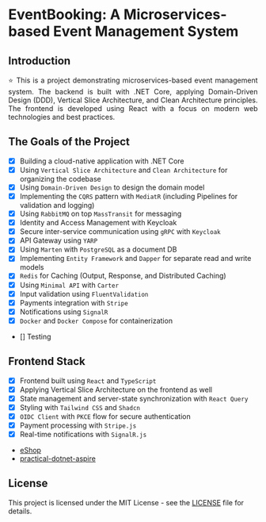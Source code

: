 # EventBooking: A Microservices-based Event Management System

## Introduction

<p align="justify">
⭐ This is a project demonstrating microservices-based event management system. The backend is built with .NET Core, applying Domain-Driven Design (DDD), Vertical Slice Architecture, and Clean Architecture principles. The frontend is developed using React with a focus on modern web technologies and best practices.
</p>

## The Goals of the Project

- [x] Building a cloud-native application with .NET Core
- [x] Using `Vertical Slice Architecture` and `Clean Architecture` for organizing the codebase
- [x] Using `Domain-Driven Design` to design the domain model
- [x] Implementing the `CQRS` pattern with `MediatR` (including Pipelines for validation and logging)
- [x] Using `RabbitMQ` on top `MassTransit` for messaging
- [x] Identity and Access Management with Keycloak
- [x] Secure inter-service communication using `gRPC` with `Keycloak`
- [x] API Gateway using `YARP`
- [x] Using `Marten` with `PostgreSQL` as a document DB
- [x] Implementing `Entity Framework` and `Dapper` for separate read and write models
- [x] `Redis` for Caching (Output, Response, and Distributed Caching)
- [x] Using `Minimal API` with `Carter`
- [x] Input validation using `FluentValidation`
- [x] Payments integration with `Stripe`
- [x] Notifications using `SignalR`
- [x] `Docker` and `Docker Compose` for containerization
- [] Testing

## Frontend Stack

- [x] Frontend built using `React` and `TypeScript`
- [x] Applying Vertical Slice Architecture on the frontend as well
- [x] State management and server-state synchronization with `React Query`
- [x] Styling with `Tailwind CSS` and `Shadcn`
- [x] `OIDC Client` with `PKCE` flow for secure authentication
- [x] Payment processing with `Stripe.js`
- [x] Real-time notifications with `SignalR.js`

- [eShop](https://github.com/dotnet/eShop)
- [practical-dotnet-aspire](https://github.com/thangchung/practical-dotnet-aspire)

## License

This project is licensed under the MIT License - see the [LICENSE](LICENSE) file for details.
